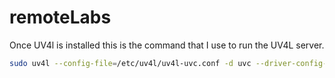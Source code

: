 # remoteLabs

Once UV4l is installed this is the command that I use to run the UV4L server.

```bash
sudo uv4l --config-file=/etc/uv4l/uv4l-uvc.conf -d uvc --driver-config-file=/etc/uv4l/uv4l-uvc.conf --enable-server yes
```
